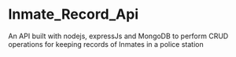 # Inmate_Record_Api
An API built with nodejs, expressJs and MongoDB to perform CRUD operations for keeping records of Inmates in a police station
